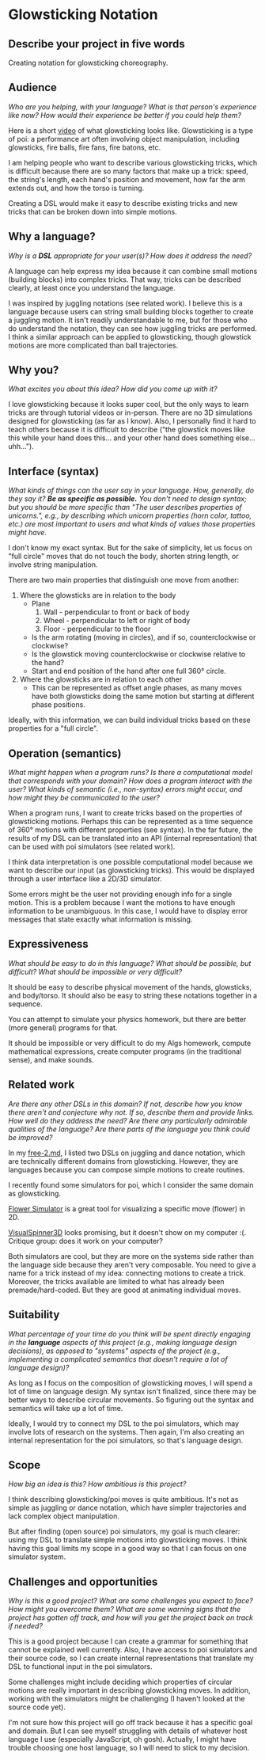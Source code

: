 # Glowsticking Notation

## Describe your project in five words

Creating notation for glowsticking choreography.


## Audience
_Who are you helping, with your language? What is that person's
experience like now? How would their experience be better if you could help 
them?_

Here is a short 
[video](https://www.youtube.com/watch?v=VDdSLuj3CiI#t=15s) of what glowsticking 
looks like. Glowsticking is a type of poi: a performance art often involving 
object manipulation, including glowsticks, fire balls, fire fans, fire batons, 
etc. 

I am helping people who want to describe various glowsticking tricks, which is 
difficult because there are so many factors that make up a trick: speed, the 
string's length, each hand's position and movement, how far the arm extends out, 
and how the torso is turning. 

Creating a DSL would make it easy to describe existing tricks and new tricks 
that can be broken down into simple motions.


## Why a language?
_Why is a **DSL** appropriate for your user(s)? How does it address the need?_

A language can help express my idea because it can combine small motions 
(building blocks) into complex tricks. That way, tricks can be described 
clearly, at least once you understand the language.

I was inspired by juggling notations (see related work). I believe this is a 
language because users can string small building blocks together to create a 
juggling motion. It isn't readily understandable to me, but for those who do 
understand the notation, they can see how juggling tricks are performed. I 
think a similar approach can be applied to glowsticking, though glowstick 
motions are more complicated than ball trajectories.


## Why you?
_What excites you about this idea? How did you come up with it?_

I love glowsticking because it looks super cool, but the only ways to learn 
tricks are through tutorial videos or in-person. There are no 3D simulations 
designed for glowsticking (as far as I know). Also, I personally find it 
hard to teach others because it is difficult to describe ("the glowstick moves 
like this while your hand does this... and your other hand does something 
else... uhh..."). 


## Interface (syntax)
_What kinds of things can the user say in your language. How, generally, do they
say it? **Be as specific as possible.** You don't need to design syntax; but you
should be more specific than "The user describes properties of unicorns.", e.g.,
by describing which unicorn properties (horn color, tattoo, etc.) are most 
important to users and what kinds of values those properties might have._ 

I don't know my exact syntax. But for the sake of simplicity, let us focus on 
"full circle" moves that do not touch the body, shorten string length, or 
involve string manipulation.

There are two main properties that distinguish one move from another:

1. Where the glowsticks are in relation to the body
	* Plane
		1. Wall - perpendicular to front or back of body
		2. Wheel - perpendicular to left or right of body
		3. Floor - perpendicular to the floor
	* Is the arm rotating (moving in circles), and if so, counterclockwise or clockwise?
	* Is the glowstick moving counterclockwise or clockwise relative to the hand?
	* Start and end position of the hand after one full 360° circle.
2. Where the glowsticks are in relation to each other
	* This can be represented as offset angle phases, as many moves have both glowsticks doing the same motion but starting at different phase positions.

Ideally, with this information, we can build individual tricks based on these 
properties for a "full circle".


## Operation (semantics)
_What might happen when a program runs? Is there a computational model that
corresponds with your domain? How does a program interact with the
user? What kinds of semantic (i.e., non-syntax) errors might occur, and how 
might they be communicated to the user?_

When a program runs, I want to create tricks based on the properties of 
glowsticking motions. Perhaps this can be represented as a time sequence of 360° 
motions with different properties (see syntax). In the far future, the results 
of my DSL can be translated into an API (internal representation) that can be 
used with poi simulators (see related work). 

I think data interpretation is one possible computational model because we want 
to describe our input (as glowsticking tricks). This would be displayed through 
a user interface like a 2D/3D simulator.

Some errors might be the user not providing enough info for a single motion. 
This is a problem because I want the motions to have enough information to be 
unambiguous. In this case, I would have to display error messages that state 
exactly what information is missing.


## Expressiveness
_What should be easy to do in this language? What should be possible, but
difficult? What should be impossible or very difficult?_

It should be easy to describe physical movement of the hands, glowsticks, and 
body/torso. It should also be easy to string these notations together in a 
sequence.

You can attempt to simulate your physics homework, but there are better (more 
general) programs for that.

It should be impossible or very difficult to do my Algs homework, compute 
mathematical expressions, create computer programs (in the traditional sense), 
and make sounds.


## Related work
_Are there any other DSLs in this domain? If not, describe how you know there
aren't and conjecture why not. If so, describe them and provide links. How well 
do they address the need? Are there any particularly admirable qualities of the
language? Are there parts of the language you think could be improved?_

In my 
[free-2.md](https://github.com/tiffanyfong/project-ideas/blob/master/free-2.md), 
I listed two DSLs on juggling and dance notation, which are technically 
different domains from glowsticking. However, they are languages because you can 
compose simple motions to create routines.

I recently found some simulators for poi, which I consider the same domain as 
glowsticking. 

[Flower Simulator](http://www.rationalpeople.us/double.html) is a great tool for 
visualizing a specific move (flower) in 2D.

[VisualSpinner3D](http://www.spinmorepoi.com/theory/) 
looks promising, but it doesn't show on my computer :(. Critique group: does it 
work on your computer?

Both simulators are cool, but they are more on the systems side rather than the 
language side because they aren't very composable. You need to give a name for a 
trick instead of my idea: connecting motions to create a trick. Moreover, the 
tricks available are limited to what has already been premade/hard-coded. But 
they are good at animating individual moves.


## Suitability
_What percentage of your time do you think will be spent directly engaging in
the **language** aspects of this project (e.g., making language design
decisions), as opposed to "systems" aspects of the project (e.g., implementing a
complicated semantics that doesn't require a lot of language design)?_

As long as I focus on the composition of glowsticking moves, I will spend a lot 
of time on language design. My syntax isn't finalized, since there may be better 
ways to describe circular movements. So figuring out the syntax and semantics 
will take up a lot of time.

Ideally, I would try to connect my DSL to the poi simulators, which may involve 
lots of research on the systems. Then again, I'm also creating an internal 
representation for the poi simulators, so that's language design.


## Scope
_How big an idea is this? How ambitious is this project?_

I think describing glowsticking/poi moves is quite ambitious. It's not as simple 
as juggling or dance notation, which have simpler trajectories and lack complex 
object manipulation.

But after finding (open source) poi simulators, my goal is much clearer: using 
my DSL to translate simple motions into glowsticking moves. I think having this 
goal limits my scope in a good way so that I can focus on one simulator system.


## Challenges and opportunities
_Why is this a good project? What are some challenges you expect to face? How
might you overcome them? What are some warning signs that the project has gotten
off track, and how will you get the project back on track if needed?_

This is a good project because I can create a grammar for something that cannot 
be explained well currently. Also, I have access to poi simulators and their 
source code, so I can create internal representations that translate my DSL to 
functional input in the poi simulators.

Some challenges might include deciding which properties of circular motions are 
really important in describing glowsticking moves. In addition, working with the 
simulators might be challenging (I haven't looked at the source code yet).

I'm not sure how this project will go off track because it has a specific goal 
and domain. But I can see myself struggling with details of whatever host 
language I use (especially JavaScript, oh gosh). Actually, I might have trouble 
choosing one host language, so I will need to stick to my decision.

